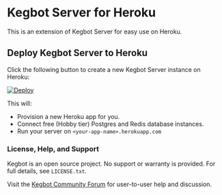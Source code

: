 # Kegbot Server for Heroku

This is an extension of Kegbot Server for easy use on Heroku.

## Deploy Kegbot Server to Heroku

Click the following button to create a new Kegbot Server instance on Heroku:

[![Deploy](https://www.herokucdn.com/deploy/button.svg)](https://heroku.com/deploy?template=https://github.com/kegbot/kegbot-heroku)

This will:

* Provision a new Heroku app for you.
* Connect free (Hobby tier) Postgres and Redis database instances.
* Run your server on `<your-app-name>.herokuapp.com`

### License, Help, and Support

Kegbot is an open source project. No support or warranty is provided. For full details, see `LICENSE.txt`.

Visit the [Kegbot Community Forum](https://forum.kegbot.org/) for user-to-user help and discussion.